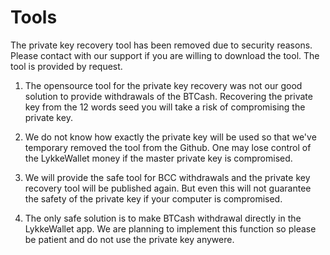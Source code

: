 # Tools

The private key recovery tool has been removed due to security reasons. Please contact with our support if you are willing to download the tool. The tool is provided by request.

1. The opensource tool for the private key recovery was not our good solution to provide withdrawals of the BTCash. Recovering the private key from the 12 words seed you will take a risk of compromising the private key.

2. We do not know how exactly the private key will be used so that we've temporary removed the tool from the Github. One may lose control of the LykkeWallet money if the master private key is compromised.

3. We will provide the safe tool for BCC withdrawals and the private key recovery tool will be published again. But even this will not guarantee the safety of the private key if your computer is compromised.

4. The only safe solution is to make BTCash withdrawal directly in the LykkeWallet app. We are planning to implement this function so please be patient and do not use the private key anywere.
